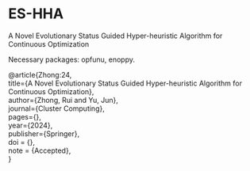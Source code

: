 # ES-HHA
A Novel Evolutionary Status Guided Hyper-heuristic Algorithm for Continuous Optimization

Necessary packages: opfunu, enoppy.

@article{Zhong:24,  
  title={A Novel Evolutionary Status Guided Hyper-heuristic Algorithm for Continuous Optimization},  
  author={Zhong, Rui and Yu, Jun},  
  journal={Cluster Computing},  
  pages={},  
  year={2024},  
  publisher={Springer},  
  doi = {},  
  note = {Accepted},  
}
